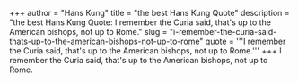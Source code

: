 +++
author = "Hans Kung"
title = "the best Hans Kung Quote"
description = "the best Hans Kung Quote: I remember the Curia said, that's up to the American bishops, not up to Rome."
slug = "i-remember-the-curia-said-thats-up-to-the-american-bishops-not-up-to-rome"
quote = '''I remember the Curia said, that's up to the American bishops, not up to Rome.'''
+++
I remember the Curia said, that's up to the American bishops, not up to Rome.
